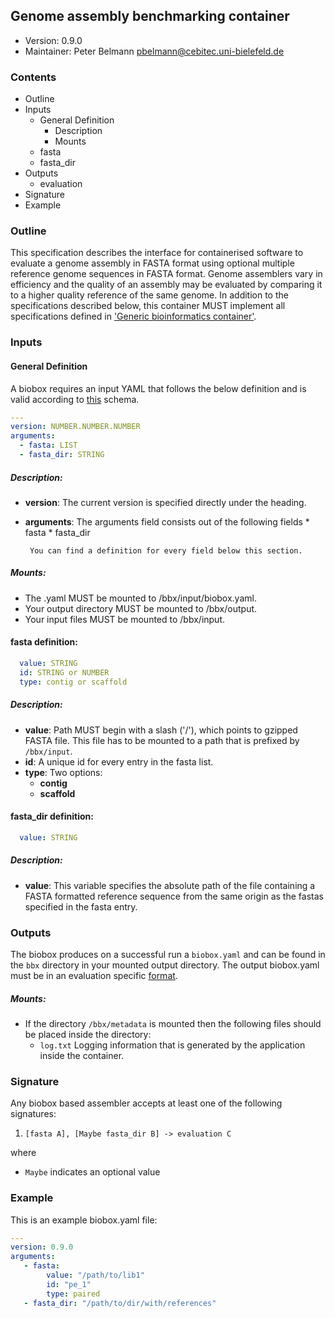 ## Genome assembly benchmarking container

  * Version:    0.9.0
  * Maintainer: Peter Belmann <pbelmann@cebitec.uni-bielefeld.de>

### Contents
* Outline
* Inputs
   * General Definition
      * Description
      * Mounts
   * fasta
   * fasta_dir
* Outputs
   * evaluation
* Signature
* Example

### Outline

This specification describes the interface for containerised software to
evaluate a genome assembly in FASTA format using optional multiple reference genome sequences in
FASTA format. Genome assemblers vary in efficiency and the quality of an assembly
may be evaluated by comparing it to a higher quality reference of the same
genome. In addition to the specifications described below, this container MUST
implement all specifications defined in ['Generic bioinformatics container'](https://github.com/bioboxes/rfc/blob/master/rfc.mkd#generic-bioinformatics-container).

### Inputs

#### General Definition

A biobox requires an input YAML that follows the below definition and is valid according to [this](https://github.com/bioboxes/rfc/blob/master/container/short-read-assembler/input_schema.yaml) schema. 

```YAML
---
version: NUMBER.NUMBER.NUMBER
arguments:
  - fasta: LIST
  - fasta_dir: STRING  
```

##### Description:
* **version**: The current version is specified directly under the heading.
* **arguments**: The arguments field consists out of the following fields 
       * fasta
       * fasta_dir
       
       You can find a definition for every field below this section.

##### Mounts:
 * The .yaml MUST be mounted to /bbx/input/biobox.yaml.
 * Your output directory MUST be mounted to /bbx/output.
 * Your input files MUST be mounted to /bbx/input. 


#### fasta definition:

```YAML
  value: STRING
  id: STRING or NUMBER
  type: contig or scaffold
```

##### Description:
* **value**: Path MUST begin with a slash ('/'), which points to gzipped FASTA file. This file has to be mounted to a path that is prefixed by `/bbx/input`.
* **id**: A unique id for every entry in the fasta list.
* **type**: Two options:
  * **contig**
  * **scaffold**

#### fasta_dir definition:

```YAML
  value: STRING
```

##### Description:
* **value**: This variable specifies the absolute path of the file containing a FASTA formatted reference sequence from the same origin as the fastas specified in the fasta entry.

### Outputs

The biobox produces on a successful run a `biobox.yaml` and can be found in the `bbx` directory in your mounted output directory. The output biobox.yaml must be in an evaluation specific [format](https://github.com/bioboxes/rfc/blob/master/data-format/evaluation.mkd).

##### Mounts:
 * If the directory `/bbx/metadata` is mounted then the following files should be placed inside the directory:
   * `log.txt` Logging information that is generated by the application inside the container.   

### Signature

Any biobox based assembler accepts at least one of the following signatures:

1. `[fasta A], [Maybe fasta_dir B] -> evaluation C`

where
   * `Maybe` indicates an optional value

### Example
This is an example biobox.yaml file:

```YAML
---
version: 0.9.0
arguments:
   - fasta:
        value: "/path/to/lib1"
        id: "pe_1"
        type: paired
   - fasta_dir: "/path/to/dir/with/references"
```
